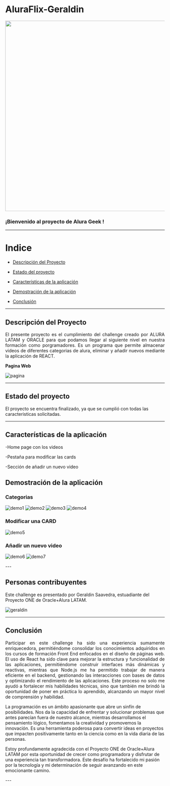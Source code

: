 # AluraFlix-Geraldin
<p align="center" >
     <img width="600" heigth="600" src="https://github.com/GeraldinSaavedra/AluraFlix-Geraldin/blob/04d33fd98358790e0d8b336ed9b21237866150a0/Alura%20flix.png">
</p>

### ¡Bienvenido al proyecto de Alura Geek !
---
# Indice 

- [Descripción del Proyecto](#descripción-del-proyecto)

- [Estado del proyecto](#estado-del-proyecto)

- [Características de la aplicación](#características-de-la-aplicación)

- [Demostración de la aplicación](#demostración-de-la-aplicación)

- [Conclusión](#conclusión)

---

## Descripción del Proyecto 

<p align="justify"> 
El presente proyecto es el cumplimiento del challenge creado por ALURA LATAM y ORACLE para que podamos llegar al siguiente nivel en nuestra formación como porgramadores. Es un programa que permite almacenar videos de diferentes categorias de alura, eliminar y añadir nuevos mediante la aplicación de REACT.
     
**Pagina Web**

![pagina](https://github.com/GeraldinSaavedra/AluraFlix-Geraldin/blob/04d33fd98358790e0d8b336ed9b21237866150a0/IMAGEN1.png)

</p>

---
## Estado del proyecto

El proyecto se encuentra finalizado, ya que se cumplió con todas las caracteristicas solicitadas.

---
## Características de la aplicación

-Home page con los videos

-Pestaña para modificar las cards

-Sección de añadir un nuevo video

## Demostración de la aplicación

 <p align="center">

### Categorias
![demo1](https://github.com/GeraldinSaavedra/AluraFlix-Geraldin/blob/04d33fd98358790e0d8b336ed9b21237866150a0/IMAGEN5.png)
![demo2](https://github.com/GeraldinSaavedra/AluraFlix-Geraldin/blob/04d33fd98358790e0d8b336ed9b21237866150a0/IMAGEN2.png)
![demo3](https://github.com/GeraldinSaavedra/AluraFlix-Geraldin/blob/04d33fd98358790e0d8b336ed9b21237866150a0/IMAGEN3.png)
![demo4](https://github.com/GeraldinSaavedra/AluraFlix-Geraldin/blob/04d33fd98358790e0d8b336ed9b21237866150a0/IMAGEN4.png)

### Modificar una CARD

![demo5](https://github.com/GeraldinSaavedra/AluraFlix-Geraldin/blob/04d33fd98358790e0d8b336ed9b21237866150a0/IMAGEN6.png)

### Añadir un nuevo video

![demo6](https://github.com/GeraldinSaavedra/AluraFlix-Geraldin/blob/04d33fd98358790e0d8b336ed9b21237866150a0/IMAGEN7.png)
![demo7](https://github.com/GeraldinSaavedra/AluraFlix-Geraldin/blob/04d33fd98358790e0d8b336ed9b21237866150a0/IMAGEN8.png)

</p>
---

## Personas contribuyentes

Este challenge es presentado por Geraldin Saavedra, estuadiante del Proyecto ONE de Oracle+Alura LATAM.

![geraldin](https://github.com/GeraldinSaavedra/challenge_geraldin/blob/df50c0e0f35b2890649d08b80b3353567722a33c/Captura%20de%20pantalla%202024-08-03%20093003.png)

---

## Conclusión
<p align="justify">
Participar en este challenge ha sido una experiencia sumamente enriquecedora, permitiéndome consolidar los conocimientos adquiridos en los cursos de formación Front End enfocados en el diseño de páginas web. El uso de React ha sido clave para mejorar la estructura y funcionalidad de las aplicaciones, permitiéndome construir interfaces más dinámicas y reactivas, mientras que Node.js me ha permitido trabajar de manera eficiente en el backend, gestionando las interacciones con bases de datos y optimizando el rendimiento de las aplicaciones. Este proceso no solo me ayudó a fortalecer mis habilidades técnicas, sino que también me brindó la oportunidad de poner en práctica lo aprendido, alcanzando un mayor nivel de comprensión y habilidad.

La programación es un ámbito apasionante que abre un sinfín de posibilidades. Nos da la capacidad de enfrentar y solucionar problemas que antes parecían fuera de nuestro alcance, mientras desarrollamos el pensamiento lógico, fomentamos la creatividad y promovemos la innovación. Es una herramienta poderosa para convertir ideas en proyectos que impacten positivamente tanto en la ciencia como en la vida diaria de las personas.

Estoy profundamente agradecida con el Proyecto ONE de Oracle+Alura LATAM por esta oportunidad de crecer como programadora y disfrutar de una experiencia tan transformadora. Este desafío ha fortalecido mi pasión por la tecnología y mi determinación de seguir avanzando en este emocionante camino.
</p>
---
